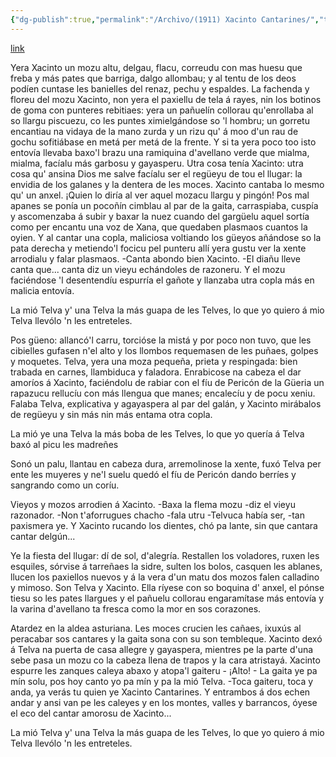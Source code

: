 ```yaml
---
{"dg-publish":true,"permalink":"/Archivo/(1911) Xacinto Cantarines/","tags":["#Siglo_20","a1911","central","Pachín_de_Melás","escrito","Gijón","cuento","canción"]}
---
```


[link](http://bdh-rd.bne.es/viewer.vm?id=0000159053&page=1)

Yera Xacinto un mozu altu, delgau, flacu, correudu con mas huesu que freba y más pates que barriga, dalgo allombau; y al tentu de los deos podíen cuntase les banielles del renaz, pechu y espaldes.
La fachenda y floreu del mozu Xacinto, non yera el paxiellu de tela á rayes, nin los botinos de goma con punteres rebitiaes: yera un pañuelín collorau qu'enrollaba al so llargu piscuezu, co les puntes ximielgándose so 'l hombru; un gorretu encantiau na vidaya de la mano zurda y un rizu qu' á moo d'un rau de gochu sofitiábase en metá per metá de la frente. Y si ta yera poco too isto entovía llevaba baxo'l brazu una ramiquina d'avellano verde que mialma, mialma, facíalu más garbosu y gayasperu.
Utra cosa tenía Xacinto: utra cosa qu' ansina Dios me salve facíalu ser el regüeyu de tou el llugar: la envidia de los galanes y la dentera de les moces. Xacinto cantaba lo mesmo qu' un anxel.
¡Quien lo diría al ver aquel mozacu llargu y pingón!
Pos mal apanes se ponía un pocoñín cimblau al par de la gaita, carraspiaba, cuspía y ascomenzaba á subir y baxar la nuez cuando del gargüelu aquel sortía como per encantu una voz de Xana, que quedaben plasmaos cuantos la oyien.
Y al cantar una copla, maliciosa voltiando los güeyos añándose so la pata derecha y metiendo'l focicu pel punteru allí yera gustu ver la xente arrodialu y falar plasmaos.
-Canta abondo bien Xacinto.
-El diañu lleve canta que... canta diz un vieyu echándoles de razoneru.
Y el mozu faciéndose 'l desentendíu espurría el gañote y llanzaba utra copla más en malicia entovía.

La mió Telva y' una Telva
la más guapa de les Telves,
lo que yo quiero á mio Telva
llevólo 'n les entreteles.

Pos güeno: allancó'l carru, torcióse la mistá y por poco non tuvo, que les cibielles gufasen n'el alto y los llombos requemasen de les puñaes, golpes y moquetes.
Telva, yera una moza pequeña, prieta y respingada: bien trabada en carnes, llambiduca y faladora. Enrabicose na cabeza el dar amoríos á Xacinto, faciéndolu de rabiar con el fíu de Pericón de la Güeria un rapazucu rellucíu con más llengua que manes; encalecíu y de pocu xeniu.
Falaba Telva, explicativa y agayaspera al par del galán, y Xacinto mirábalos de regüeyu y sin más nin más entama otra copla.

La mió ye una Telva
la más boba de les Telves,
lo que yo quería á Telva
baxó al picu les madreñes

Sonó un palu, llantau en cabeza dura, arremolinose la xente, fuxó Telva per ente les muyeres y ne'l suelu quedó el fíu de Pericón dando berríes y sangrando como un coríu.

Vieyos y mozos arrodien á Xacinto.
-Baxa la flema mozu -diz el vieyu razonador.
-Non t'aforrugues chacho -fala utru
-Telvuca había ser, -tan paxismera ye.
Y Xacinto rucando los dientes, chó pa lante, sin que cantara cantar delgún...

Ye la fiesta del llugar: dí de sol, d'alegría. Restallen los voladores, ruxen les esquiles, sórvise á tarreñaes la sidre, sulten los bolos, casquen les ablanes, llucen los paxiellos nuevos y á la vera d'un matu dos mozos falen calladino y mimoso.
Son Telva y Xacinto. Ella ríyese con so boquina d' anxel, el pónse tiesu so les pates llargues y el pañuelu collorau engaramítase más entovía y la varina d'avellano ta fresca como la mor en sos corazones.

Atardez en la aldea asturiana. Les moces crucien les cañaes, ixuxús al peracabar sos cantares y la gaita sona con su son tembleque.
Xacinto dexó á Telva na puerta de casa allegre y gayaspera, mientres pe la parte d'una sebe pasa un mozu co la cabeza llena de trapos y la cara atristayá.
Xacinto espurre les zanques caleya abaxo y atopa'l gaiteru - ¡Alto! - La gaita ye pa mín solu, pos hoy canto yo pa mín y pa la mió Telva.
-Toca gaiteru, toca y anda, ya verás tu quien ye Xacinto Cantarines.
Y entrambos á dos echen andar y ansi van pe les caleyes y en los montes, valles y barrancos, óyese el eco del cantar amorosu de Xacinto...

La mió Telva y' una Telva
la más guapa de les Telves,
lo que yo quiero á mio Telva
llevólo 'n les entreteles.

